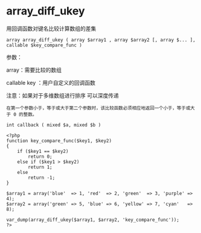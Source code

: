 # array\_diff\_ukey

用回调函数对键名比较计算数组的差集

```
array array_diff_ukey ( array $array1 , array $array2 [, array $... ], callable $key_compare_func )
```

参数：

array：需要比较的数组

callable key ：用户自定义的回调函数

注意：如果对于多维数组进行排序 可以深度传递

```
在第一个参数小于，等于或大于第二个参数时，该比较函数必须相应地返回一个小于，等于或大于 0 的整数。

int callback ( mixed $a, mixed $b )
```

```
<?php
function key_compare_func($key1, $key2)
{
    if ($key1 == $key2)
        return 0;
    else if ($key1 > $key2)
        return 1;
    else
        return -1;
}

$array1 = array('blue'  => 1, 'red'  => 2, 'green'  => 3, 'purple' => 4);
$array2 = array('green' => 5, 'blue' => 6, 'yellow' => 7, 'cyan'   => 8);

var_dump(array_diff_ukey($array1, $array2, 'key_compare_func'));
?>
```



